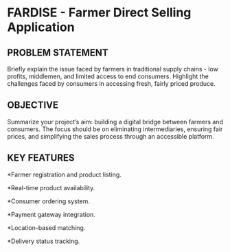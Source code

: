 # FARDISE - Farmer Direct Selling Application 
##  PROBLEM STATEMENT
Briefly explain the issue faced by farmers in traditional supply chains - low profits, middlemen, and limited access to end consumers. Highlight the challenges faced by consumers in accessing fresh, fairly priced produce.

## OBJECTIVE 
Summarize your project’s aim: building a digital bridge between farmers and consumers. The focus should be on eliminating intermediaries, ensuring fair prices, and simplifying the sales process through an accessible platform.

##  KEY FEATURES
*Farmer registration and product listing.

*Real-time product availability.

*Consumer ordering system.

*Payment gateway integration.

*Location-based matching.

*Delivery status tracking.




